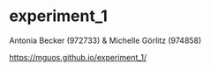 # experiment_1


Antonia Becker (972733) & Michelle Görlitz (974858)


https://mguos.github.io/experiment_1/
